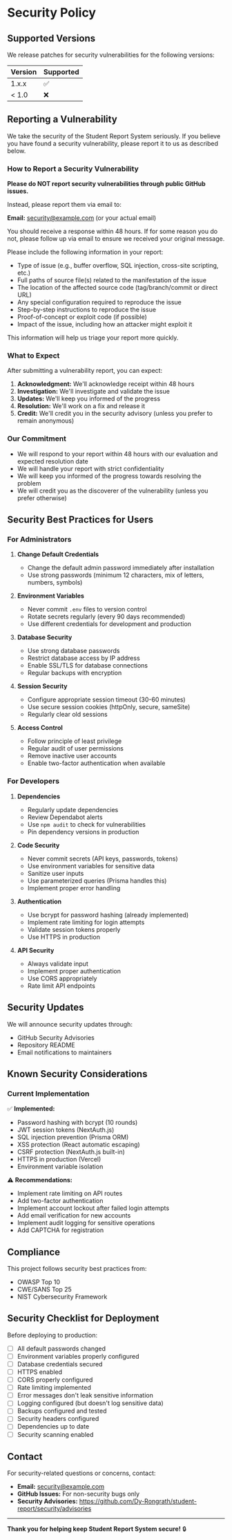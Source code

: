 # Security Policy

## Supported Versions

We release patches for security vulnerabilities for the following versions:

| Version | Supported          |
| ------- | ------------------ |
| 1.x.x   | :white_check_mark: |
| < 1.0   | :x:                |

## Reporting a Vulnerability

We take the security of the Student Report System seriously. If you believe you have found a security vulnerability, please report it to us as described below.

### How to Report a Security Vulnerability

**Please do NOT report security vulnerabilities through public GitHub issues.**

Instead, please report them via email to:

**Email:** security@example.com (or your actual email)

You should receive a response within 48 hours. If for some reason you do not, please follow up via email to ensure we received your original message.

Please include the following information in your report:

- Type of issue (e.g., buffer overflow, SQL injection, cross-site scripting, etc.)
- Full paths of source file(s) related to the manifestation of the issue
- The location of the affected source code (tag/branch/commit or direct URL)
- Any special configuration required to reproduce the issue
- Step-by-step instructions to reproduce the issue
- Proof-of-concept or exploit code (if possible)
- Impact of the issue, including how an attacker might exploit it

This information will help us triage your report more quickly.

### What to Expect

After submitting a vulnerability report, you can expect:

1. **Acknowledgment:** We'll acknowledge receipt within 48 hours
2. **Investigation:** We'll investigate and validate the issue
3. **Updates:** We'll keep you informed of the progress
4. **Resolution:** We'll work on a fix and release it
5. **Credit:** We'll credit you in the security advisory (unless you prefer to remain anonymous)

### Our Commitment

- We will respond to your report within 48 hours with our evaluation and expected resolution date
- We will handle your report with strict confidentiality
- We will keep you informed of the progress towards resolving the problem
- We will credit you as the discoverer of the vulnerability (unless you prefer otherwise)

## Security Best Practices for Users

### For Administrators

1. **Change Default Credentials**
   - Change the default admin password immediately after installation
   - Use strong passwords (minimum 12 characters, mix of letters, numbers, symbols)

2. **Environment Variables**
   - Never commit `.env` files to version control
   - Rotate secrets regularly (every 90 days recommended)
   - Use different credentials for development and production

3. **Database Security**
   - Use strong database passwords
   - Restrict database access by IP address
   - Enable SSL/TLS for database connections
   - Regular backups with encryption

4. **Session Security**
   - Configure appropriate session timeout (30-60 minutes)
   - Use secure session cookies (httpOnly, secure, sameSite)
   - Regularly clear old sessions

5. **Access Control**
   - Follow principle of least privilege
   - Regular audit of user permissions
   - Remove inactive user accounts
   - Enable two-factor authentication when available

### For Developers

1. **Dependencies**
   - Regularly update dependencies
   - Review Dependabot alerts
   - Use `npm audit` to check for vulnerabilities
   - Pin dependency versions in production

2. **Code Security**
   - Never commit secrets (API keys, passwords, tokens)
   - Use environment variables for sensitive data
   - Sanitize user inputs
   - Use parameterized queries (Prisma handles this)
   - Implement proper error handling

3. **Authentication**
   - Use bcrypt for password hashing (already implemented)
   - Implement rate limiting for login attempts
   - Validate session tokens properly
   - Use HTTPS in production

4. **API Security**
   - Always validate input
   - Implement proper authentication
   - Use CORS appropriately
   - Rate limit API endpoints

## Security Updates

We will announce security updates through:
- GitHub Security Advisories
- Repository README
- Email notifications to maintainers

## Known Security Considerations

### Current Implementation

✅ **Implemented:**
- Password hashing with bcrypt (10 rounds)
- JWT session tokens (NextAuth.js)
- SQL injection prevention (Prisma ORM)
- XSS protection (React automatic escaping)
- CSRF protection (NextAuth.js built-in)
- HTTPS in production (Vercel)
- Environment variable isolation

⚠️ **Recommendations:**
- Implement rate limiting on API routes
- Add two-factor authentication
- Implement account lockout after failed login attempts
- Add email verification for new accounts
- Implement audit logging for sensitive operations
- Add CAPTCHA for registration

## Compliance

This project follows security best practices from:
- OWASP Top 10
- CWE/SANS Top 25
- NIST Cybersecurity Framework

## Security Checklist for Deployment

Before deploying to production:

- [ ] All default passwords changed
- [ ] Environment variables properly configured
- [ ] Database credentials secured
- [ ] HTTPS enabled
- [ ] CORS properly configured
- [ ] Rate limiting implemented
- [ ] Error messages don't leak sensitive information
- [ ] Logging configured (but doesn't log sensitive data)
- [ ] Backups configured and tested
- [ ] Security headers configured
- [ ] Dependencies up to date
- [ ] Security scanning enabled

## Contact

For security-related questions or concerns, contact:

- **Email:** security@example.com
- **GitHub Issues:** For non-security bugs only
- **Security Advisories:** https://github.com/Dy-Rongrath/student-report/security/advisories

---

**Thank you for helping keep Student Report System secure!** 🔒
